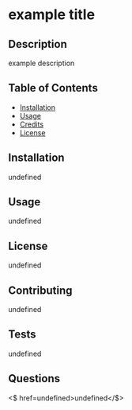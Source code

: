 # example title 
  ## Description
  example description 
  ## Table of Contents
  * [Installation](#Installation "Goto Installation")
  * [Usage](#Usage "Goto Usage")
  * [Credits](#Credits "Goto Credits")
  * [License](#License "Goto License")
  
  ## Installation
  undefined
  ## Usage
  undefined
  ## License
  undefined
  ## Contributing
  undefined
  ## Tests
  undefined
  ## Questions
  <$ href=undefined>undefined</$>
  


